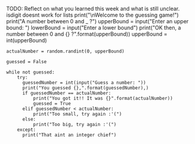 TODO: Reflect on what you learned this week and what is still unclear.
isdigit doesnt work for lists
    print("\nWelcome to the guessing game!")
    print("A number between 0 and _ ?")
    upperBound = input("Enter an upper bound: ")
    lowerBound = input("Enter a lower bound")
    print("OK then, a number between 0 and {} ?".format(upperBound))
    upperBound = int(upperBound)

    actualNumber = random.randint(0, upperBound)

    guessed = False

    while not guessed:
        try:
          guessedNumber = int(input("Guess a number: "))
          print("You guessed {},".format(guessedNumber),)
          if guessedNumber == actualNumber:
              print("You got it!! It was {}".format(actualNumber))
              guessed = True
          elif guessedNumber < actualNumber:
              print("Too small, try again :'(")
          else:
              print("Too big, try again :'(")
        except:
          print("That aint an integer chief")